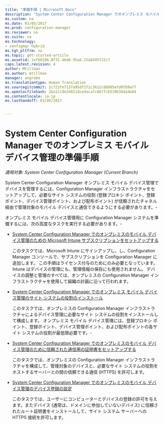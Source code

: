 ```yaml
---
title: "準備手順 | Microsoft Docs"
description: "System Center Configuration Manager でのオンプレミス モバイル デバイス管理でデバイスの管理を準備します。"
ms.custom: na
ms.date: 03/05/2017
ms.prod: configuration-manager
ms.reviewer: na
ms.suite: na
ms.technology:
- configmgr-hybrid
ms.tgt_pltfrm: na
ms.topic: get-started-article
ms.assetid: 1ef60106-8f31-46d6-95a6-25a6495f22c7
caps.latest.revision: 4
author: Mtillman
ms.author: mtillman
manager: angrobe
ms.translationtype: Human Translation
ms.sourcegitcommit: 2c723fe7137a95df271c3612c88805efd8fb9a77
ms.openlocfilehash: 2ba11c8e2d8214ce9aca7c887fcb539b38da4e84
ms.contentlocale: ja-jp
ms.lasthandoff: 03/06/2017


---
```

# <a name="preparation-steps-for-on-premises-mobile-device-management-in-system-center-configuration-manager"></a>System Center Configuration Manager でのオンプレミス モバイル デバイス管理の準備手順

*適用対象: System Center Configuration Manager (Current Branch)*

System Center Configuration Manager オンプレミス モバイル デバイス管理でデバイスを管理するには、Configuration Manager インフラストラクチャをセットアップして、必要なサイト システムの役割 (登録プロキシ ポイント、登録ポイント、デバイス管理ポイント、および配布ポイント) が信頼されたチャネル経由で管理対象のモバイル デバイスと通信できるようにする必要があります。\-  

 オンプレミス モバイル デバイス管理用に Configuration Manager システムを準備するには、次の高度なタスクを実行する必要があります。\-  

-   [System Center Configuration Manager でのオンプレミスのモバイル デバイス管理のための Microsoft Intune サブスクリプションをセットアップする](../../mdm/get-started/set-up-intune-subscription-on-premises-mdm.md)  

     このタスクでは、Microsoft Intune にサインアップし、し、Configuration Manager コンソールで、サブスクリプションを Configuration Manager に追加します。 この手順はライセンス付与のためにのみ必要となっています。 Intune はデバイスの管理にも、管理情報の保存にも使用されません。 デバイスの調整と管理のすべては、オンプレミスの Configuration Manager インフラストラクチャを使用して組織の計画に沿って行われます。  

-   [System Center Configuration Manager でのオンプレミス モバイル デバイス管理のサイト システムの役割のインストール](../../mdm/get-started/install-site-system-roles-for-on-premises-mdm.md)  

     このタスクでは、オンプレミスの Configuration Manager インフラストラクチャによるデバイス管理に必要なサイト システムの役割をインストールして構成します。 オンプレミス モバイル デバイス管理には、登録プロキシ ポイント、登録ポイント、デバイス管理ポイント、および配布ポイントの各サイト システムの役割が最低限必要です。\-  

-   [System Center Configuration Manager でのオンプレミスのモバイル デバイス管理のために信頼された通信用の証明書をセットアップする](../../mdm/get-started/set-up-certificates-on-premises-mdm.md)  

     このタスクでは、オンプレミスの Configuration Manager インフラストラクチャを構成して、管理対象のデバイスと、必要なサイト システムの役割をホストするサーバーとの間の信頼できる通信 (HTTPS) を許可します。  

-   [System Center Configuration Manager でのオンプレミスのモバイル デバイス管理のデバイス登録の設定](../../mdm/get-started/set-up-device-enrollment-on-premises-mdm.md)  

     このタスクでは、ユーザーにコンピューターとデバイスの登録の許可を与えます。またデバイス (通常は、ドメインに参加していないデバイス) に信頼されたルート証明書をインストールして、サイト システム サーバーへの HTTPS 接続を許可します。  

